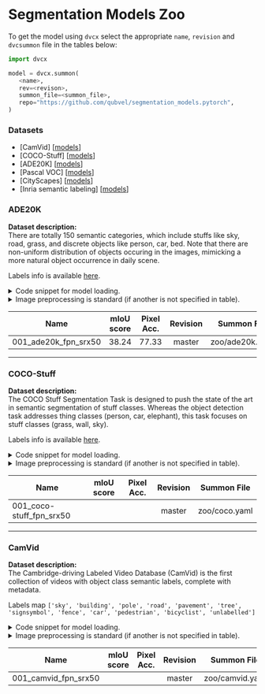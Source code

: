 # Segmentation Models Zoo

To get the model using `dvcx` select the appropriate `name`, `revision` and `dvcsummon` file in the tables below:
 ```python
import dvcx

model = dvcx.summon(
    <name>, 
    rev=<revison>, 
    summon_file=<summon_file>,
    repo="https://github.com/qubvel/segmentation_models.pytorch",
)
```


### Datasets

 - [CamVid] [[models](#camvid)]
 - [COCO-Stuff] [[models](#coco-stuff)]
 - [ADE20K] [[models](#ade20k)]
 - [Pascal VOC] [[models](#pascal-voc)]
 - [CityScapes] [[models](#cityscapes)]
 - [Inria semantic labeling] [[models](#inria)]
 
 ### ADE20K
 **Dataset description:**  
 There are totally 150 semantic categories, which include stuffs like sky, road, grass, and discrete objects like person, car, bed. Note that there are non-uniform distribution of objects occuring in the images, mimicking a more natural object occurrence in daily scene.

Labels info is available [here](https://github.com/CSAILVision/placeschallenge/blob/master/sceneparsing/objectInfo150.txt).

<details>
<summary>Code snippet for model loading.</summary>
<p>

```python
name =   # paste model name here
rev =    # paste revison here
summon_file =   # paste summon file name here
repo = "https://github.com/qubvel/segmentation_models.pytorch/"

model = dvcx.summon(name, rev=rev, repo=repo, summon_file=summon_file)
```
</p>
</details>

<details>
<summary>Image preprocessing is standard (if another is not specified in table).</summary>
<p>

```python
mean = np.array([123.67, 116.28, 103.53])
std = np.array([58.39, 57.12, 57.37])
preprocessed_image = (image - mean) / std
```
</p>
</details>

| Name                    | mIoU score | Pixel Acc\. | Revision | Summon File     |
|-------------------------|:----------:|:-----------:|:--------:|:---------------:|
| 001_ade20k\_fpn\_srx50  | 38\.24     | 77\.33      | master   | zoo/ade20k.yaml |

---

 ### COCO-Stuff
 **Dataset description:**  
 The COCO Stuff Segmentation Task is designed to push the state of the art in semantic segmentation of stuff classes. Whereas the object detection task addresses thing classes (person, car, elephant), this task focuses on stuff classes (grass, wall, sky).

Labels info is available [here](https://github.com/nightrome/cocostuff/blob/master/labels.md).

<details>
<summary>Code snippet for model loading.</summary>
<p>

```python
name =   # paste model name here
rev =    # paste revison here
summon_file =   # paste summon file name here
repo = "https://github.com/qubvel/segmentation_models.pytorch/"

model = dvcx.summon(name, rev=rev, repo=repo, summon_file=summon_file)
```
</p>
</details>

<details>
<summary>Image preprocessing is standard (if another is not specified in table).</summary>
<p>

```python
mean = np.array([123.67, 116.28, 103.53])
std = np.array([58.39, 57.12, 57.37])
preprocessed_image = (image - mean) / std
```
</p>
</details>

| Name                    | mIoU score | Pixel Acc\. | Revision | Summon File     |
|-------------------------|:----------:|:-----------:|:--------:|:---------------:|
| 001_coco-stuff\_fpn\_srx50  |      |       | master   | zoo/coco.yaml |

---

 ### CamVid
 **Dataset description:**  
 The Cambridge-driving Labeled Video Database (CamVid) is the first collection of videos with object class semantic labels, complete with metadata.

Labels map ```['sky', 'building', 'pole', 'road', 'pavement', 'tree', 'signsymbol', 'fence', 'car', 'pedestrian', 'bicyclist', 'unlabelled']```

<details>
<summary>Code snippet for model loading.</summary>
<p>

```python
name =   # paste model name here
rev =    # paste revison here
summon_file =   # paste summon file name here
repo = "https://github.com/qubvel/segmentation_models.pytorch/"

model = dvcx.summon(name, rev=rev, repo=repo, summon_file=summon_file)
```
</p>
</details>

<details>
<summary>Image preprocessing is standard (if another is not specified in table).</summary>
<p>

```python
mean = np.array([123.67, 116.28, 103.53])
std = np.array([58.39, 57.12, 57.37])
preprocessed_image = (image - mean) / std
```
</p>
</details>

| Name                    | mIoU score | Pixel Acc\. | Revision | Summon File     |
|-------------------------|:----------:|:-----------:|:--------:|:---------------:|
| 001_camvid\_fpn\_srx50  |      |       | master   | zoo/camvid.yaml |

